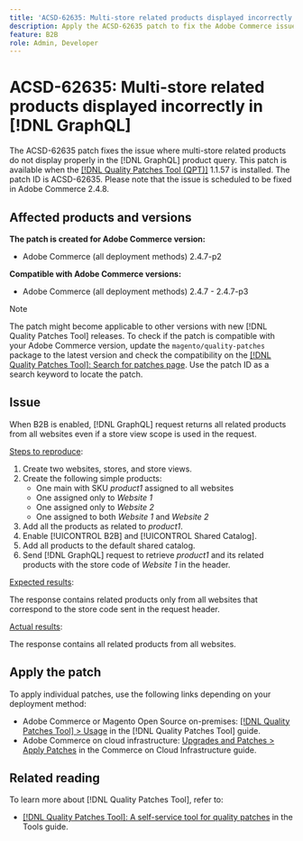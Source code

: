 ```yaml
---
title: 'ACSD-62635: Multi-store related products displayed incorrectly in [!DNL GraphQL]'
description: Apply the ACSD-62635 patch to fix the Adobe Commerce issue where multi-store related products do not display properly in the [!DNL GraphQL] product query.
feature: B2B
role: Admin, Developer
---
```

# ACSD-62635: Multi-store related products displayed incorrectly in [!DNL GraphQL]

The ACSD-62635 patch fixes the issue where multi-store related products do not display properly in the [!DNL GraphQL] product query. This patch is available when the [[!DNL Quality Patches Tool (QPT)]](https://experienceleague.adobe.com/docs/commerce-operations/tools/quality-patches-tool/usage.html) 1.1.57 is installed. The patch ID is ACSD-62635. Please note that the issue is scheduled to be fixed in Adobe Commerce 2.4.8.

## Affected products and versions

**The patch is created for Adobe Commerce version:**

* Adobe Commerce (all deployment methods) 2.4.7-p2

**Compatible with Adobe Commerce versions:**

* Adobe Commerce (all deployment methods) 2.4.7 - 2.4.7-p3

>[!NOTE]
>
>The patch might become applicable to other versions with new [!DNL Quality Patches Tool] releases. To check if the patch is compatible with your Adobe Commerce version, update the `magento/quality-patches` package to the latest version and check the compatibility on the [[!DNL Quality Patches Tool]: Search for patches page](https://experienceleague.adobe.com/tools/commerce-quality-patches/index.html). Use the patch ID as a search keyword to locate the patch.

## Issue

When B2B is enabled, [!DNL GraphQL] request returns all related products from all websites even if a store view scope is used in the request.

<u>Steps to reproduce</u>:

1. Create two websites, stores, and store views.
1. Create the following simple products:
    * One main with SKU *product1* assigned to all websites
    * One assigned only to *Website 1*
    * One assigned only to *Website 2*
    * One assigned to both *Website 1* and *Website 2*
1. Add all the products as related to *product1*.
1. Enable [!UICONTROL B2B] and [!UICONTROL Shared Catalog].
1. Add all products to the default shared catalog.
1. Send [!DNL GraphQL] request to retrieve *product1* and its related products with the store code of *Website 1* in the header.

<u>Expected results</u>:

The response contains related products only from all websites that correspond to the store code sent in the request header.

<u>Actual results</u>:

The response contains all related products from all websites.

## Apply the patch

To apply individual patches, use the following links depending on your deployment method:

* Adobe Commerce or Magento Open Source on-premises: [[!DNL Quality Patches Tool] > Usage](/help/tools/quality-patches-tool/usage.md) in the [!DNL Quality Patches Tool] guide.
* Adobe Commerce on cloud infrastructure: [Upgrades and Patches > Apply Patches](https://experienceleague.adobe.com/docs/commerce-cloud-service/user-guide/develop/upgrade/apply-patches.html) in the Commerce on Cloud Infrastructure guide.

## Related reading

To learn more about [!DNL Quality Patches Tool], refer to:

* [[!DNL Quality Patches Tool]: A self-service tool for quality patches](/help/tools/quality-patches-tool/quality-patches-tool-to-self-serve-quality-patches.md) in the Tools guide.
